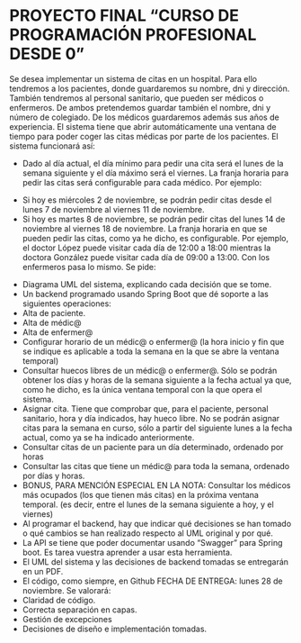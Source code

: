 # PROYECTO FINAL “CURSO DE PROGRAMACIÓN PROFESIONAL DESDE 0”
Se desea implementar un sistema de citas en un hospital. Para ello tendremos a los pacientes, donde
guardaremos su nombre, dni y dirección. También tendremos al personal sanitario, que pueden ser
médicos o enfermeros. De ambos pretendemos guardar también el nombre, dni y número de
colegiado. De los médicos guardaremos además sus años de experiencia.
El sistema tiene que abrir automáticamente una ventana de tiempo para poder coger las citas
médicas por parte de los pacientes. El sistema funcionará así:
- Dado al día actual, el día mínimo para pedir una cita será el lunes de la semana siguiente y el día
máximo será el viernes. La franja horaria para pedir las citas será configurable para cada médico.
Por ejemplo:
* Si hoy es miércoles 2 de noviembre, se podrán pedir citas desde el lunes 7 de noviembre al
viernes 11 de noviembre.
* Si hoy es martes 8 de noviembre, se podrán pedir citas del lunes 14 de noviembre al viernes 18 de
noviembre.
La franja horaria en que se pueden pedir las citas, como ya he dicho, es configurable. Por ejemplo,
el doctor López puede visitar cada día de 12:00 a 18:00 mientras la doctora González puede visitar
cada día de 09:00 a 13:00. Con los enfermeros pasa lo mismo.
Se pide:
- Diagrama UML del sistema, explicando cada decisión que se tome.
- Un backend programado usando Spring Boot que dé soporte a las siguientes operaciones:
-  Alta de paciente.
-  Alta de médic@
-  Alta de enfermer@
-  Configurar horario de un médic@ o enfermer@ (la hora inicio y fin que se indique es
aplicable a toda la semana en la que se abre la ventana temporal)
-  Consultar huecos libres de un médic@ o enfermer@. Sólo se podrán obtener los días y horas
de la semana siguiente a la fecha actual ya que, como he dicho, es la única ventana temporal
con la que opera el sistema.
-  Asignar cita. Tiene que comprobar que, para el paciente, personal sanitario, hora y día
indicados, hay hueco libre. No se podrán asignar citas para la semana en curso, sólo a partir
del siguiente lunes a la fecha actual, como ya se ha indicado anteriormente.
-  Consultar citas de un paciente para un día determinado, ordenado por horas
-  Consultar las citas que tiene un médic@ para toda la semana, ordenado por días y horas.
-  BONUS, PARA MENCIÓN ESPECIAL EN LA NOTA: Consultar los médicos más
ocupados (los que tienen más citas) en la próxima ventana temporal. (es decir, entre el lunes
de la semana siguiente a hoy, y el viernes)
- Al programar el backend, hay que indicar qué decisiones se han tomado o qué cambios se han
realizado respecto al UML original y por qué.
- La API se tiene que poder documentar usando “Swagger” para Spring boot. Es tarea vuestra
aprender a usar esta herramienta.
- El UML del sistema y las decisiones de backend tomadas se entregarán en un PDF.
- El código, como siempre, en Github
FECHA DE ENTREGA: lunes 28 de noviembre.
Se valorará:
- Claridad de código.
- Correcta separación en capas.
- Gestión de excepciones
- Decisiones de diseño e implementación tomadas.
